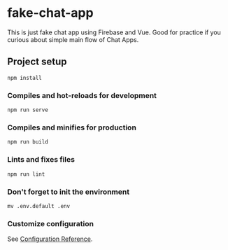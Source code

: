 # fake-chat-app

This is just fake chat app using Firebase and Vue.
Good for practice if you curious about simple main flow of Chat Apps.

## Project setup
```
npm install
```

### Compiles and hot-reloads for development
```
npm run serve
```

### Compiles and minifies for production
```
npm run build
```

### Lints and fixes files
```
npm run lint
```

### Don't forget to init the environment
```
mv .env.default .env
```

### Customize configuration
See [Configuration Reference](https://cli.vuejs.org/config/).
